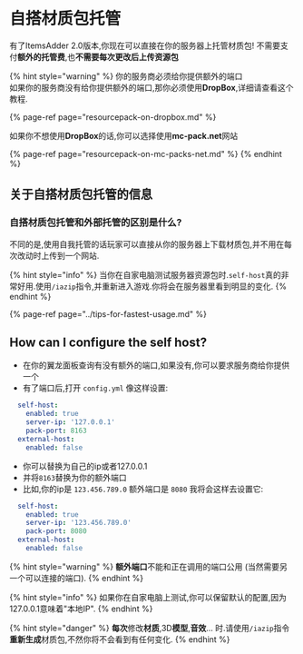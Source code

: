 # 自搭材质包托管

有了ItemsAdder 2.0版本,你现在可以直接在你的服务器上托管材质包!
不需要支付**额外的托管费**,也**不需要每次更改后上传资源包**

{% hint style="warning" %}
你的服务商必须给你提供额外的端口  
如果你的服务商没有给你提供额外的端口,那你必须使用**DropBox**,详细请查看这个教程.

{% page-ref page="resourcepack-on-dropbox.md" %}

如果你不想使用**DropBox**的话,你可以选择使用**mc-pack.net**网站

{% page-ref page="resourcepack-on-mc-packs-net.md" %}
{% endhint %}

## 关于自搭材质包托管的信息

### 自搭材质包托管和外部托管的区别是什么?

不同的是,使用自我托管的话玩家可以直接从你的服务器上下载材质包,并不用在每次改动时上传到一个网站.

{% hint style="info" %}
当你在自家电脑测试服务器资源包时.`self-host`真的非常好用.使用`/iazip`指令,并重新进入游戏.你将会在服务器里看到明显的变化.
{% endhint %}

{% page-ref page="../tips-for-fastest-usage.md" %}

## How can I configure the self host?

* 在你的翼龙面板查询有没有额外的端口,如果没有,你可以要求服务商给你提供一个
* 有了端口后,打开 `config.yml` 像这样设置:

```yaml
  self-host:
    enabled: true
    server-ip: '127.0.0.1'
    pack-port: 8163
  external-host:
    enabled: false
```

* 你可以替换为自己的ip或者127.0.0.1
* 并将`8163`替换为你的额外端口
* 比如,你的ip是 `123.456.789.0` 额外端口是 `8080` 我将会这样去设置它:

```yaml
  self-host:
    enabled: true
    server-ip: '123.456.789.0'
    pack-port: 8080
  external-host:
    enabled: false
```

{% hint style="warning" %}
**额外端口**不能和正在调用的端口公用 \(当然需要另一个可以连接的端口\).
{% endhint %}

{% hint style="info" %}
如果你在自家电脑上测试,你可以保留默认的配置,因为127.0.0.1意味着"本地IP".
{% endhint %}

{% hint style="danger" %}
**每次**修改**材质**,3D**模型**,**音效**... 时.请使用`/iazip`指令**重新生成**材质包,不然你将不会看到有任何变化.
{% endhint %}

